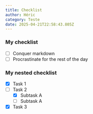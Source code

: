 ```yaml
---
title: Checklist
author: Héric
category: Teste
date: 2025-04-21T22:58:43.805Z
---
```


### My checklist
- [ ] Conquer markdown
- [ ] Procrastinate for the rest of the day

### My nested checklist
- [x] Task 1
- [ ] Task 2
  - [x] Subtask A
  - [ ] Subtask A
- [x] Task 3